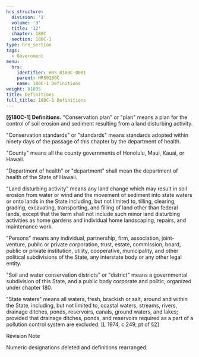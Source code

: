 ```yaml
---
hrs_structure:
  division: '1'
  volume: '3'
  title: '12'
  chapter: 180C
  section: 180C-1
type: hrs_section
tags:
  - Government
menu:
  hrs:
    identifier: HRS_0180C-0001
    parent: HRS0180C
    name: 180C-1 Definitions
weight: 81005
title: Definitions
full_title: 180C-1 Definitions
---
```

**[§180C-1] Definitions.** "Conservation plan" or "plan" means a plan for the control of soil erosion and sediment resulting from a land disturbing activity.

"Conservation standards" or "standards" means standards adopted within ninety days of the passage of this chapter by the department of health.

"County" means all the county governments of Honolulu, Maui, Kauai, or Hawaii.

"Department of health" or "department" shall mean the department of health of the State of Hawaii.

"Land disturbing activity" means any land change which may result in soil erosion from water or wind and the movement of sediment into state waters or onto lands in the State including, but not limited to, tilling, clearing, grading, excavating, transporting, and filling of land other than federal lands, except that the term shall not include such minor land disturbing activities as home gardens and individual home landscaping, repairs, and maintenance work.

"Persons" means any individual, partnership, firm, association, joint-venture, public or private corporation, trust, estate, commission, board, public or private institution, utility, cooperative, municipality, and other political subdivisions of the State, any interstate body or any other legal entity.

"Soil and water conservation districts" or "district" means a governmental subdivision of this State, and a public body corporate and politic, organized under chapter 180.

"State waters" means all waters, fresh, brackish or salt, around and within the State, including, but not limited to, coastal waters, streams, rivers, drainage ditches, ponds, reservoirs, canals, ground waters, and lakes; provided that drainage ditches, ponds, and reservoirs required as a part of a pollution control system are excluded. [L 1974, c 249, pt of §2]

Revision Note

Numeric designations deleted and definitions rearranged.